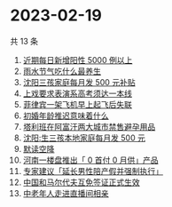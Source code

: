 # 2023-02-19

共 13 条

<!-- BEGIN -->
<!-- 最后更新时间 Sun Feb 19 2023 16:09:44 GMT+0800 (China Standard Time) -->

1. [近期每日新增阳性 5000 例以上](https://www.zhihu.com/search?q=%E8%BF%91%E6%9C%9F%E6%AF%8F%E6%97%A5%E6%96%B0%E5%A2%9E%E9%98%B3%E6%80%A7%205000%20%E4%BE%8B%E4%BB%A5%E4%B8%8A)
1. [雨水节气吃什么最养生](https://www.zhihu.com/search?q=%E9%9B%A8%E6%B0%B4%E8%8A%82%E6%B0%94%E5%90%83%E4%BB%80%E4%B9%88%E6%9C%80%E5%85%BB%E7%94%9F)
1. [沈阳三孩家庭每月发 500 元补贴](https://www.zhihu.com/search?q=%E6%B2%88%E9%98%B3%E4%B8%89%E5%AD%A9%E5%AE%B6%E5%BA%AD%E6%AF%8F%E6%9C%88%E5%8F%91%20500%20%E5%85%83%E8%A1%A5%E8%B4%B4)
1. [上戏要求表演系高考须达一本线](https://www.zhihu.com/search?q=%E4%B8%8A%E6%88%8F%E8%A6%81%E6%B1%82%E8%A1%A8%E6%BC%94%E7%B3%BB%E9%AB%98%E8%80%83%E9%A1%BB%E8%BE%BE%E4%B8%80%E6%9C%AC%E7%BA%BF)
1. [菲律宾一架飞机早上起飞后失联](https://www.zhihu.com/search?q=%E8%8F%B2%E5%BE%8B%E5%AE%BE%E4%B8%80%E6%9E%B6%E9%A3%9E%E6%9C%BA%E6%97%A9%E4%B8%8A%E8%B5%B7%E9%A3%9E%E5%90%8E%E5%A4%B1%E8%81%94)
1. [初婚年龄推迟意味着什么](https://www.zhihu.com/search?q=%E5%88%9D%E5%A9%9A%E5%B9%B4%E9%BE%84%E6%8E%A8%E8%BF%9F%E6%84%8F%E5%91%B3%E7%9D%80%E4%BB%80%E4%B9%88)
1. [塔利班在阿富汗两大城市禁售避孕用品](https://www.zhihu.com/search?q=%E5%A1%94%E5%88%A9%E7%8F%AD%E5%9C%A8%E9%98%BF%E5%AF%8C%E6%B1%97%E4%B8%A4%E5%A4%A7%E5%9F%8E%E5%B8%82%E7%A6%81%E5%94%AE%E9%81%BF%E5%AD%95%E7%94%A8%E5%93%81)
1. [沈阳:生三孩本地家庭每月发 500 元](https://www.zhihu.com/search?q=%E6%B2%88%E9%98%B3%3A%E7%94%9F%E4%B8%89%E5%AD%A9%E6%9C%AC%E5%9C%B0%E5%AE%B6%E5%BA%AD%E6%AF%8F%E6%9C%88%E5%8F%91%20500%20%E5%85%83)
1. [默读空降](https://www.zhihu.com/search?q=%E9%BB%98%E8%AF%BB%E7%A9%BA%E9%99%8D)
1. [河南一楼盘推出「 0 首付 0 月供」产品](https://www.zhihu.com/search?q=%E6%B2%B3%E5%8D%97%E4%B8%80%E6%A5%BC%E7%9B%98%E6%8E%A8%E5%87%BA%E3%80%8C%200%20%E9%A6%96%E4%BB%98%200%20%E6%9C%88%E4%BE%9B%E3%80%8D%E4%BA%A7%E5%93%81)
1. [专家建议「延长男性陪产假并强制执行」](https://www.zhihu.com/search?q=%E4%B8%93%E5%AE%B6%E5%BB%BA%E8%AE%AE%E3%80%8C%E5%BB%B6%E9%95%BF%E7%94%B7%E6%80%A7%E9%99%AA%E4%BA%A7%E5%81%87%E5%B9%B6%E5%BC%BA%E5%88%B6%E6%89%A7%E8%A1%8C%E3%80%8D)
1. [中国和马尔代夫互免签证正式生效](https://www.zhihu.com/search?q=%E4%B8%AD%E5%9B%BD%E5%92%8C%E9%A9%AC%E5%B0%94%E4%BB%A3%E5%A4%AB%E4%BA%92%E5%85%8D%E7%AD%BE%E8%AF%81%E6%AD%A3%E5%BC%8F%E7%94%9F%E6%95%88)
1. [中老年人走进直播间相亲](https://www.zhihu.com/search?q=%E4%B8%AD%E8%80%81%E5%B9%B4%E4%BA%BA%E8%B5%B0%E8%BF%9B%E7%9B%B4%E6%92%AD%E9%97%B4%E7%9B%B8%E4%BA%B2)

<!-- END -->
